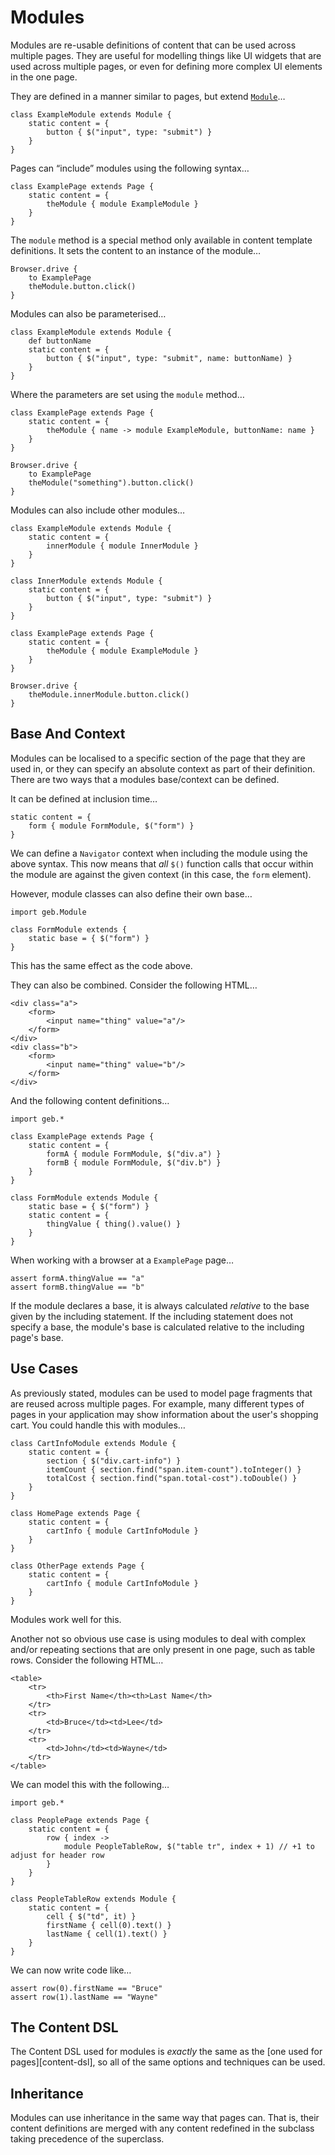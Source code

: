 # Modules

Modules are re-usable definitions of content that can be used across multiple pages. They are useful for modelling things like UI widgets that are used across multiple pages, or even for defining more complex UI elements in the one page.

They are defined in a manner similar to pages, but extend [`Module`](api/geb-core/geb/Module.html)…

    class ExampleModule extends Module {
        static content = {
            button { $("input", type: "submit") }
        }
    }

Pages can “include” modules using the following syntax…

    class ExamplePage extends Page {
        static content = {
            theModule { module ExampleModule }
        }
    }

The `module` method is a special method only available in content template definitions. It sets the content to an instance of the module…

    Browser.drive {
        to ExamplePage
        theModule.button.click()
    }

Modules can also be parameterised…

    class ExampleModule extends Module {
        def buttonName
        static content = {
            button { $("input", type: "submit", name: buttonName) }
        }
    }

Where the parameters are set using the `module` method…

    class ExamplePage extends Page {
        static content = {
            theModule { name -> module ExampleModule, buttonName: name }
        }
    }
    
    Browser.drive {
        to ExamplePage
        theModule("something").button.click()
    }

Modules can also include other modules…

    class ExampleModule extends Module {
        static content = {
            innerModule { module InnerModule }
        }
    }
    
    class InnerModule extends Module {
        static content = {
            button { $("input", type: "submit") }
        }
    }
    
    class ExamplePage extends Page {
        static content = {
            theModule { module ExampleModule }
        }
    }
    
    Browser.drive {
        theModule.innerModule.button.click()
    }

## Base And Context

Modules can be localised to a specific section of the page that they are used in, or they can specify an absolute context as part of their definition. There are two ways that a modules base/context can be defined.

It can be defined at inclusion time…

    static content = {
        form { module FormModule, $("form") }
    }

We can define a `Navigator` context when including the module using the above syntax. This now means that _all_ `$()` function calls that occur within the module are against the given context (in this case, the `form` element).

However, module classes can also define their own base…

    import geb.Module
    
    class FormModule extends {
        static base = { $("form") }
    }

This has the same effect as the code above.

They can also be combined. Consider the following HTML…

    <div class="a">
        <form>
            <input name="thing" value="a"/>
        </form>
    </div>
    <div class="b">
        <form>
            <input name="thing" value="b"/>
        </form>
    </div>

And the following content definitions…

    import geb.*
    
    class ExamplePage extends Page {
        static content = {
            formA { module FormModule, $("div.a") }
            formB { module FormModule, $("div.b") }
        }
    }
    
    class FormModule extends Module {
        static base = { $("form") }
        static content = {
            thingValue { thing().value() }
        }
    }

When working with a browser at a `ExamplePage` page…

    assert formA.thingValue == "a"
    assert formB.thingValue == "b"

If the module declares a base, it is always calculated _relative_ to the base given by the including statement. If the including statement does not specify a base, the module's base is calculated relative to the including page's base.

## Use Cases

As previously stated, modules can be used to model page fragments that are reused across multiple pages. For example, many different types of pages in your application may show information about the user's shopping cart. You could handle this with modules…

    class CartInfoModule extends Module {
        static content = {
            section { $("div.cart-info") }
            itemCount { section.find("span.item-count").toInteger() }
            totalCost { section.find("span.total-cost").toDouble() }
        }
    }
    
    class HomePage extends Page {
        static content = {
            cartInfo { module CartInfoModule }
        }
    }
    
    class OtherPage extends Page {
        static content = {
            cartInfo { module CartInfoModule }
        }
    }

Modules work well for this.

Another not so obvious use case is using modules to deal with complex and/or repeating sections that are only present in one page, such as table rows. Consider the following HTML…

    <table>
        <tr>
            <th>First Name</th><th>Last Name</th>
        </tr>
        <tr>
            <td>Bruce</td><td>Lee</td>
        </tr>
        <tr>
            <td>John</td><td>Wayne</td>
        </tr>
    </table>
    
We can model this with the following…

    import geb.*
    
    class PeoplePage extends Page {
        static content = {
            row { index ->
                module PeopleTableRow, $("table tr", index + 1) // +1 to adjust for header row
            }
        }
    }
    
    class PeopleTableRow extends Module {
        static content = {
            cell { $("td", it) }
            firstName { cell(0).text() }
            lastName { cell(1).text() }
        }
    }
    
We can now write code like…

    assert row(0).firstName == "Bruce"
    assert row(1).lastName == "Wayne"

## The Content DSL

The Content DSL used for modules is _exactly_ the same as the [one used for pages][content-dsl], so all of the same options and techniques can be used.

## Inheritance

Modules can use inheritance in the same way that pages can. That is, their content definitions are merged with any content redefined in the subclass taking precedence of the superclass.